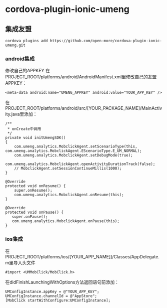 # cordova-plugin-ionic-umeng

## 集成友盟

```
cordova plugins add https://github.com/open-more/cordova-plugin-ionic-umeng.git

```

### android集成
修改自己的APPKEY
在PROJECT_ROOT/platforms/android/AndroidManifest.xml里修改自己的友盟APPKEY：
```
<meta-data android:name="UMENG_APPKEY" android:value="YOUR_APP_KEY" />
```

在PROJECT_ROOT/platforms/android/src/[YOUR_PACKAGE_NAME]/MainActivity.java里添加：

```
/**
 * onCreate中调用
 */
private void initUmengSDK() 
{
    com.umeng.analytics.MobclickAgent.setScenarioType(this, com.umeng.analytics.MobclickAgent.EScenarioType.E_UM_NORMAL);
    com.umeng.analytics.MobclickAgent.setDebugMode(true);
    com.umeng.analytics.MobclickAgent.openActivityDurationTrack(false);
    // MobclickAgent.setSessionContinueMillis(1000);
}

@Override
protected void onResume() {
    super.onResume();
    com.umeng.analytics.MobclickAgent.onResume(this);
}

@Override
protected void onPause() {
   super.onPause();
   com.umeng.analytics.MobclickAgent.onPause(this);
}
```

### ios集成
在PROJECT_ROOT/platforms/ios/[YOUR_APP_NAME]]/Classes/AppDelegate.m里导入头文件
```
#import <UMMobClick/MobClick.h>
```
在didFinishLaunchingWithOptions方法返回语句前添加：
```
UMConfigInstance.appKey = @"YOUR_APP_KEY";
UMConfigInstance.channelId = @"AppStore";
[MobClick startWithConfigure:UMConfigInstance];
```

